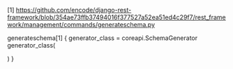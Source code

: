 


[1] https://github.com/encode/django-rest-framework/blob/354ae73ffb37494016f377527a52ea51ed4c29f7/rest_framework/management/commands/generateschema.py



generateschema[1] {
  generator_class = coreapi.SchemaGenerator
  generator_class(
    
  )
}
    
